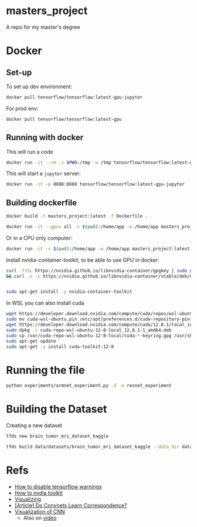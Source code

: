 # masters_project
A repo for my master's degree

# Docker


## Set-up
To set up dev environment:

```bash
docker pull tensorflow/tensorflow:latest-gpu-jupyter
```

For prod env:

```bash
docker pull tensorflow/tensorflow:latest-gpu
```

## Running with docker

This will run a code
```bash
docker run -it --rm -v $PWD:/tmp -w /tmp tensorflow/tensorflow:latest-gpu bash
```

This will start a `jupyter` server:
```bash
docker run -it -p 8888:8888 tensorflow/tensorflow:latest-gpu-jupyter
```

## Building dockerfile
```bash
docker build -t masters_project:latest -f Dockerfile .
``` 


```bash
docker run -it --gpus all -v $(pwd):/home/app -w /home/app masters_project:latest python train.py data/mbtd/raw/Training
``` 

Or in a CPU only computer:
```bash
docker run -it -v $(pwd):/home/app -w /home/app masters_project:latest python train.py data/mbtd/raw/Training
```


Install nvidia-container-toolkit, to be able to use GPU in docker:
```bash
curl -fsSL https://nvidia.github.io/libnvidia-container/gpgkey | sudo gpg --dearmor -o /usr/share/keyrings/nvidia-container-toolkit-keyring.gpg \
&& curl -s -L https://nvidia.github.io/libnvidia-container/stable/deb/nvidia-container-toolkit.list | \                   sed 's#deb https://#deb [signed-by=/usr/share/keyrings/nvidia-container-toolkit-keyring.gpg] https://#g' | \            sudo tee /etc/apt/sources.list.d/nvidia-container-toolkit.list


sudo apt-get install -y nvidia-container-toolkit
```


In WSL you can also install cuda
```bash
wget https://developer.download.nvidia.com/compute/cuda/repos/wsl-ubuntu/x86_64/cuda-wsl-ubuntu.pin
sudo mv cuda-wsl-ubuntu.pin /etc/apt/preferences.d/cuda-repository-pin-600
wget https://developer.download.nvidia.com/compute/cuda/12.8.1/local_installers/cuda-repo-wsl-ubuntu-12-8-local_12.8.1-1_amd64.deb
sudo dpkg -i cuda-repo-wsl-ubuntu-12-8-local_12.8.1-1_amd64.deb
sudo cp /var/cuda-repo-wsl-ubuntu-12-8-local/cuda-*-keyring.gpg /usr/share/keyrings/
sudo apt-get update
sudo apt-get -y install cuda-toolkit-12-8
```

# Running the file 
```bash
python experiments/armnet_experiment.py -d -e resnet_experiment
```

# Building the Dataset
Creating a new dataset

```bash
tfds new brain_tumor_mri_dataset_kaggle
```

```bash
tfds build data/datasets/brain_tumor_mri_dataset_kaggle --data_dir data/datasets/test/
```


# Refs
- [How to disable tensorflow warnings](https://github.com/tensorflow/tensorflow/issues/54499#issuecomment-1049553976)
- [How to nvdia toolkit](https://docs.nvidia.com/datacenter/cloud-native/container-toolkit/latest/install-guide.html)
- [Visualizing](https://arxiv.org/abs/1311.2901)
- [[Article] Do Convnets Learn Correspondence?](https://proceedings.neurips.cc/paper_files/paper/2014/file/50f6d53bcaae4f4d70d1ecf5341f6eb4-Paper.pdf)
- [Visualization of CNN](https://github.com/bsaldivaremc2/CNN_See_output)
    - Also on [video](https://www.youtube.com/watch?v=AaAdHxtQOKQ)
